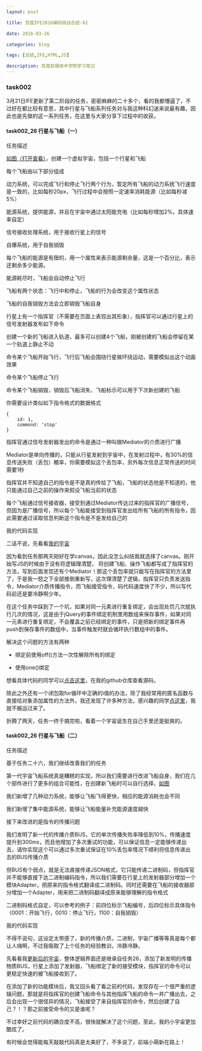 ```yaml
---
layout: post

title: 百度IFE2016编码挑战总结-02

date: 2016-03-26

categories: blog

tags: [总结,IFE,HTML,JS]

description: 百度前端技术学院学习笔记
---
```


### task002

3月21日IFE更新了第二阶段的任务，密密麻麻的二十多个，看的我都懵逼了，不过好在都比较有意思，其中行星与飞船系列任务对与我这种科幻迷来说最有趣，因此也是先做的这一系列任务，在这里与大家分享下过程中的收获。

#### task002_26 行星与飞船（一）

任务描述

[如图（打开查看）](http://7xrp04.com1.z0.glb.clouddn.com/task_2_26_1.jpg)，创建一个虚拟宇宙，包括一个行星和飞船

每个飞船由以下部分组成

动力系统，可以完成飞行和停止飞行两个行为，暂定所有飞船的动力系统飞行速度是一致的，比如每秒20px，飞行过程中会按照一定速率消耗能源（比如每秒减5%）

能源系统，提供能源，并且在宇宙中通过太阳能充电（比如每秒增加2%，具体速率自定）

信号接收处理系统，用于接收行星上的信号

自爆系统，用于自我销毁

每个飞船的能源是有限的，用一个属性来表示能源剩余量，这是一个百分比，表示还剩余多少能源。

能源耗尽时，飞船会自动停止飞行

飞船有两个状态：飞行中和停止，飞船的行为会改变这个属性状态

飞船的自我销毁方法会立即销毁飞船自身

行星上有一个指挥官（不需要在页面上表现出其形象），指挥官可以通过行星上的信号发射器发布如下命令

创建一个新的飞船进入轨道，最多可以创建4个飞船，刚被创建的飞船会停留在某一个轨道上静止不动

命令某个飞船开始飞行，飞行后飞船会围绕行星做环绕运动，需要模拟出这个动画效果

命令某个飞船停止飞行

命令某个飞船销毁，销毁后飞船消失、飞船标示可以用于下次新创建的飞船

你需要设计类似如下指令格式的数据格式

```
{
    id: 1,
    commond: 'stop'
}
```

指挥官通过信号发射器发出的命令是通过一种叫做Mediator的介质进行广播

Mediator是单向传播的，只能从行星发射到宇宙中，在发射过程中，有30%的信息传送失败（丢包）概率，你需要模拟这个丢包率，另外每次信息正常传送的时间需要1秒

指挥官并不知道自己的指令是不是真的传给了飞船，飞船的状态他是不知道的，他只能通过自己之前的操作来假设飞船当前的状态

每个飞船通过信号接收器，接受到通过Mediator传达过来的指挥官的广播信号，但因为是广播信号，所以每个飞船能接受到指挥官发出给所有飞船的所有指令，因此需要通过读取信息判断这个指令是不是发给自己的

我的代码实现

二话不说，先看看[我的宇宙](http://xxthink.com/baidu-ife/task/task002/task002_26/index.html)

因为看到任务那两天刚好在学canvas，因此没怎么纠结我就选择了canvas。刚开始写JS的时候由于没有将逻辑理清楚，
将创建飞船、操作飞船都写成了指挥官的方法，写到后面发现还有个Mediator！那这个丢包率就只能写在指挥官的方法里了，于是我一怒之下全部推倒重新写，这次理清楚了逻辑，指挥官只负责发送指令，Mediator介质传播指令，而飞船接受指令，码代码速度快了不少，所以写代码前还是要冷静啊少年。

在这个任务中踩到了一个坑，如果对同一元素进行重复绑定，会出现处罚几次就执行几次的情况，这是由于jQuery的事件绑定机制里用数组来保存事件，如果对同一元素进行重复绑定，不会覆盖之前已经绑定的事件，只是把新的绑定事件再push到保存事件的数组中，当事件触发时就会循环执行数组中的事件。

解决这个问题的方法有两种

+ 绑定前使用off()方法一次性解除所有的绑定

+ 使用one()绑定

想看具体代码的同学可以[点击这里](https://github.com/XxinLiang/baidu-ife/blob/master/task/task002/task002_26/js/control.js)，在我的github仓库查看源码。

除此之外还有一个闭包取for循环中正确的i值的办法，除了我经常用的匿名函数与直接给对象添加属性的方法外，我还发现了许多种方法，感兴趣的同学[点这里](http://www.cnblogs.com/syf/archive/2012/10/04/2711828.html)，我就不搬运过来了。

折腾了两天，任务一终于搞完啦，看着一个宇宙诞生在自己手里还是挺爽的。

#### task002_26 行星与飞船（二）

任务描述

基于任务二十六，我们继续改善我们的任务

第一代宇宙飞船系统真是糟糕的实现，所以我们需要进行改进飞船自身，我们在几个部件进行了更多的组合可能性，在创建新飞船时可以自行选择，[如图](http://7xrp04.com1.z0.glb.clouddn.com/task_2_27_1.jpg)

我们新增了几种动力系统，能够让飞船飞得更快，相应的能源消耗也会不同

我们新增了集中能源系统，能够让飞船能量补充能源速度越快

接下来改进的是指令的传播问题

我们发明了新一代的传播介质BUS，它的单次传播失败率降低到10%，传播速度提升到300ms，而且他增加了多次重试的功能，可以保证信息一定能够传递出去，请你实现这个可以通过多次重试保证在10%丢包率情况下顺利将信息传递出去的BUS传播介质

但BUS有个弱点，就是无法直接传递JSON格式，它只能传递二进制码，但指挥官并不能够直接下达二进制编码指令，所以我们需要在行星上的发射器部分增加一个模块Adapter，把原来的指令格式翻译成二进制码。同时还需要在飞船的接收器部分增加一个Adapter，用来把二进制码翻译成原来能够理解的指令格式

二进制码格式自定，可以参考的例子：前四位标示飞船编号，后四位标示具体指令（0001：开始飞行，0010：停止飞行，1100：自我销毁）

我的代码实现

不得不说句，这设定太带感了，新的传播介质，二进制，宇宙广播等等真是每个都让人嗨啊，不过我吸取了上个任务的经验教训，冷静冷静。

先看看我[更新后的宇宙](http://xxthink.com/baidu-ife/task/task002/task002_27/index.html)，整体逻辑界面还是继承自任务26，添加了新发明的传播物质BUS，行星上添加了发射器，飞船绑定了新的接受模块，指挥官的命令可以更稳定快速的被飞船接收到了。

在添加了新的功能模块后，我又回头看了看之前的代码，发现存在一个很严重的逻辑问题，那就是将指挥官的创建飞船命令与其他指挥飞船的命令一并广播出去，之后会出现一个很怪异的情况，飞船接受了来自指挥官的命令，然后创建了自己？！？那之前接受命令的又是谁呢？

不过幸好之前代码的耦合度不高，很快就解决了这个问题，至此，我的小宇宙更加酷炫了。

有时候会觉得能每天敲敲代码真是太美好了，不多说了，前端小萌新在路上！
